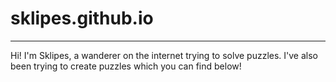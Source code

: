 # sklipes.github.io
---
Hi! I'm Sklipes, a wanderer on the internet trying to solve puzzles. I've also been trying to create puzzles which you can find below!
